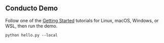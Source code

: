 ## Conducto Demo

Follow one of the [Getting Started](
https://medium.com/conducto/getting-started/home)
tutorials for Linux, macOS, Windows, or WSL, then run the demo.

    python hello.py --local


